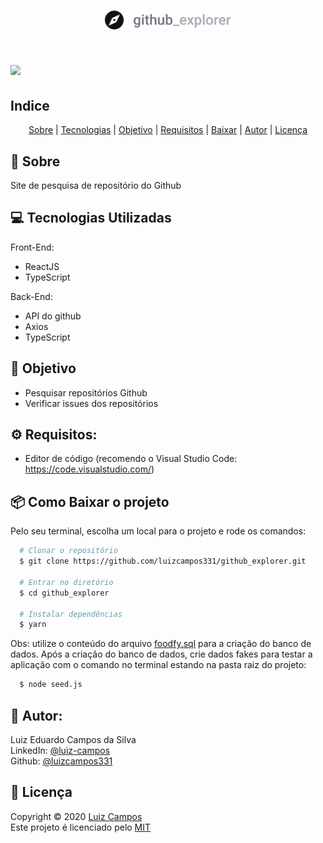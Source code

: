 <h1 align="center">
  <img src="src/assets/logo.svg" height="30">
</h1>

<h1>
  <img src="src/assets/demo.gif">
</h1>

## Indice
<p align="center">
  <a href="#bookmark-sobre">Sobre</a> |
  <a href="#computer-tecnologias-utilizadas">Tecnologias</a> |
  <a href="#dart-objetivo">Objetivo</a> |
  <a href="#gear-requisitos">Requisitos</a> |
  <a href="#package-como-baixar-o-projeto">Baixar</a> |
  <a href="#bust_in_silhouette-autor">Autor</a> |
  <a href="#pencil-licença">Licença</a>
</p>

## :bookmark: Sobre
Site de pesquisa de repositório do Github

## :computer: Tecnologias Utilizadas
Front-End:
- ReactJS
- TypeScript

Back-End:
- API do github
- Axios
- TypeScript

## :dart: Objetivo
- Pesquisar repositórios Github
- Verificar issues dos repositórios

## :gear: Requisitos:
- Editor de código (recomendo o Visual Studio Code: https://code.visualstudio.com/)

## :package: Como Baixar o projeto
Pelo seu terminal, escolha um local para o projeto e rode os comandos:
```bash
  # Clonar o repositório
  $ git clone https://github.com/luizcampos331/github_explorer.git

  # Entrar no diretório
  $ cd github_explorer

  # Instalar dependências
  $ yarn

```

Obs: utilize o conteúdo do arquivo <a href="foodfy.sql">foodfy.sql</a> para a criação do banco de dados. Após a criação do banco de dados, crie dados fakes para testar a aplicação com o comando no terminal estando na pasta raiz do projeto:
```bash
  $ node seed.js
```

## :bust_in_silhouette: Autor:
Luiz Eduardo Campos da Silva</br>
LinkedIn: <a href="https://www.linkedin.com/in/luiz-campos">@luiz-campos</a></br>
Github: <a href="https://www.github.com/luizcampos331">@luizcampos331</a>


## :pencil: Licença
Copyright © 2020 <a href="https://www.github.com/luizcampos331">Luiz Campos</a></br>
Este projeto é licenciado pelo <a href="LICENSE">MIT</a>
